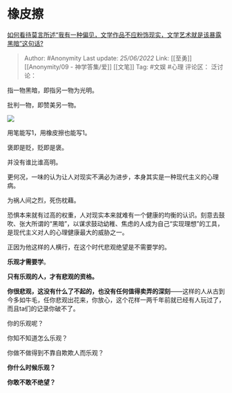 # 橡皮擦
[如何看待莫言所述“我有一种偏见，文学作品不应粉饰现实，文学艺术就是该暴露黑暗”这句话?](https://www.zhihu.com/question/532332332/answer/2533602204)

> Author: #Anonymity
> Last update: *25/06/2022*
> Link: [[至勇]] [[Anonymity/09 - 神学答集/爱]] [[文笔]]
> Tag: #文娱 #心理
> 评论区：
> 泛讨论：

指一物黑暗，即指另一物为光明。

批判一物，即赞美另一物。

![](https://pica.zhimg.com/50/v2-4425d1ca60bfc0df2d8c1d3dc5ead2cb_720w.jpg?source=1940ef5c)

用笔能写1，用橡皮擦也能写1。

褒即是贬，贬即是褒。

并没有谁比谁高明。

更何况，一味的认为让人对现实不满必为进步，本身其实是一种现代主义的心理病。

为祸人间之烈，死伤枕藉。

恐惧本来就有过高的权重，人对现实本来就难有一个健康的均衡的认识。刻意去鼓吹、张大所谓的“黑暗”，以谋求鼓动幼稚、焦虑的人成为自己“实现理想”的工具，是现代主义对人的心理健康最大的威胁之一。

正因为他这样的人横行，在这个时代悲观绝望是不需要学的。

**乐观才需要学**。

**只有乐观的人，才有悲观的资格。**

**你很悲观，这没有什么了不起的，也没有任何值得卖弄的深刻**——这样的人从古到今多如牛毛，任你悲观出花来，你放心，这个花样一两千年前就已经有人玩过了，而且ta们的记录你破不了。

你的乐观呢？

你知不知道怎么乐观？

你做不做得到不靠自欺欺人而乐观？

**你什么时候乐观？**

**你敢不敢不绝望？**
